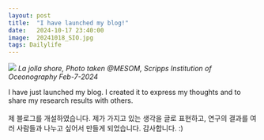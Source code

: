 ```yaml
---
layout: post
title:  "I have launched my blog!"
date:   2024-10-17 23:40:00
image:  20241018_SIO.jpg
tags: Dailylife  
---
```


![]({{site.baseurl}}/images/{{page.image}})
*La jolla shore, Photo taken @MESOM, Scripps Institution of Oceonography Feb-7-2024*

I have just launched my blog. I created it to express my thoughts and to share my research results with others. 
<br>
<br>
제 블로그를 개설하였습니다. 제가 가지고 있는 생각을 글로 표현하고, 연구의 결과를 여러 사람들과 나누고 싶어서 만들게 되었습니다. 감사합니다. :)



[jekyll-docs]: https://jekyllrb.com/docs/home
[jekyll-gh]:   https://github.com/jekyll/jekyll
[jekyll-talk]: https://talk.jekyllrb.com/

